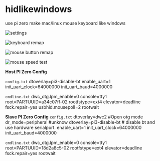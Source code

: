 # hidlikewindows
use pi zero make mac/linux mouse keyboard like windows


![settings](https://github.com/dazhoudotnet/hidlikewindows/blob/master/settings.png?raw=true)

![keyboard remap](https://github.com/dazhoudotnet/hidlikewindows/blob/master/keyboard_remap.png?raw=true)

![mouse button remap](https://github.com/dazhoudotnet/hidlikewindows/blob/master/mouse_remap.png?raw=true)

![mouse speed test](https://github.com/dazhoudotnet/hidlikewindows/blob/master/mousespeedtest.png?raw=true)


 **Host PI Zero Config**

`config.txt`
dtoverlay=pi3-disable-bt
enable_uart=1
init_uart_clock=64000000
init_uart_baud=4000000

`cmdline.txt`
dwc_otg.lpm_enable=0 console=tty1 root=PARTUUID=a34c07ff-02 rootfstype=ext4 elevator=deadline fsck.repair=yes usbhid.mousepoll=2  rootwait


 **Slave PI Zero Config**
`config.txt`
dtoverlay=dwc2 #Open otg mode
dr_mode=peripheral #unknow
dtoverlay=pi3-disable-bt # disable bt and use hardware serialport.
enable_uart=1
init_uart_clock=64000000
init_uart_baud=4000000

`cmdline.txt`
dwc_otg.lpm_enable=0 console=tty1 root=PARTUUID=18d2a8c5-02 rootfstype=ext4 elevator=deadline fsck.repair=yes rootwait

